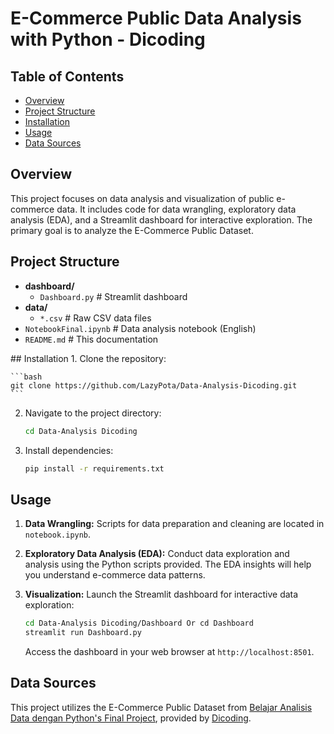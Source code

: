 # E-Commerce Public Data Analysis with Python - Dicoding

## Table of Contents

*   [Overview](#overview)
*   [Project Structure](#project-structure)
*   [Installation](#installation)
*   [Usage](#usage)
*   [Data Sources](#data-sources)

## Overview <a name="overview"></a>

This project focuses on data analysis and visualization of public e-commerce data.  It includes code for data wrangling, exploratory data analysis (EDA), and a Streamlit dashboard for interactive exploration. The primary goal is to analyze the E-Commerce Public Dataset.

## Project Structure <a name="project-structure"></a>
<ul>
  <li><b>dashboard/</b>
    <ul>
      <li><code>Dashboard.py</code> # Streamlit dashboard</li>
    </ul>
  </li>
  <li><b>data/</b>
    <ul>
      <li><code>*.csv</code> # Raw CSV data files</li>
    </ul>
  </li>
  <li><code>NotebookFinal.ipynb</code> # Data analysis notebook (English)</li>
  <li><code>README.md</code> # This documentation</li>
</ul>
## Installation <a name="installation"></a>
1.  Clone the repository:

    ```bash
    git clone https://github.com/LazyPota/Data-Analysis-Dicoding.git
    ```

2.  Navigate to the project directory:

    ```bash
    cd Data-Analysis Dicoding
    ```

3.  Install dependencies:

    ```bash
    pip install -r requirements.txt
    ```
## Usage <a name="usage"></a>

1.  **Data Wrangling:**  Scripts for data preparation and cleaning are located in `notebook.ipynb`.

2.  **Exploratory Data Analysis (EDA):**  Conduct data exploration and analysis using the Python scripts provided.  The EDA insights will help you understand e-commerce data patterns.

3.  **Visualization:**  Launch the Streamlit dashboard for interactive data exploration:

    ```bash
    cd Data-Analysis Dicoding/Dashboard Or cd Dashboard
    streamlit run Dashboard.py
    ```

    Access the dashboard in your web browser at `http://localhost:8501`.

## Data Sources <a name="data-sources"></a>

This project utilizes the E-Commerce Public Dataset from [Belajar Analisis Data dengan Python's Final Project](https://drive.google.com/file/d/1MsAjPM7oKtVfJL_wRp1qmCajtSG1mdcK/view), provided by [Dicoding](https://www.dicoding.com/).
